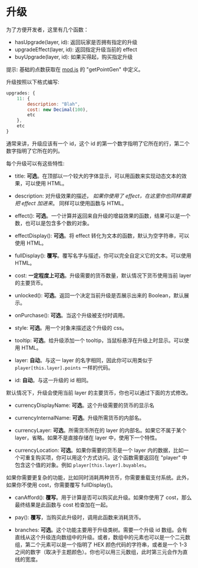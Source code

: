 # 升级

为了方便开发者，这里有几个函数：

- hasUpgrade(layer, id): 返回玩家是否拥有指定的升级
- upgradeEffect(layer, id): 返回指定升级当前的 effect
- buyUpgrade(layer, id): 如果买得起，购买指定升级

提示: 基础的点数获取在 [mod.js](/js/mod.js) 的 "getPointGen" 中定义。

升级按照以下格式编写:

```js
upgrades: {
    11: {
        description: "Blah",
        cost: new Decimal(100),
        etc
    },
    etc
}
```

通常来讲，升级应该有一个 id，这个 id 的第一个数字指明了它所在的行，第二个数字指明了它所在的列。

每个升级可以有这些特性:

- title: **可选**。在顶部以一个较大的字体显示，可以用函数来实现动态文本的效果，可以使用 HTML。

- description: 对升级效果的描述， *如果你使用了 effect，在这里你也同样需要把 effect 加进来*。 同样可以使用函数与 HTML。

- effect(): **可选**。一个计算并返回来自升级的增益效果的函数，结果可以是一个数，也可以是包含多个数的对象。

- effectDisplay(): **可选**。将 effect 转化为文本的函数，默认为空字符串，可以使用 HTML。

- fullDisplay(): **覆写**。覆写名字与描述，你可以完全自定义它的文本。可以使用 HTML。

- cost: **一定程度上可选**。升级需要的货币数量，默认情况下货币使用当前 layer 的主要货币。

- unlocked(): **可选**。返回一个决定当前升级是否展示出来的 Boolean，默认展示。

- onPurchase(): **可选**。当这个升级被支付时调用。

- style: **可选**。用一个对象来描述这个升级的 css。

- tooltip: **可选**。给升级添加一个 tooltip，当鼠标悬浮在升级上时显示。可以使用 HTML。

- layer: **自动**。与这一 layer 的名字相同，因此你可以用类似于 `player[this.layer].points` 一样的代码。

- id: **自动**。与这一升级的 id 相同。

默认情况下，升级会使用当前 layer 的主要货币，你也可以通过下面的方式修改。

- currencyDisplayName: **可选**。这个升级需要的货币的显示名

- currencyInternalName: **可选**。升级所需货币的内部名。

- currencyLayer: **可选**。所需货币所在的 layer 的内部名。如果它不属于某个 layer，省略。如果不是直接存储在 layer 中，使用下一个特性。

- currencyLocation: **可选**。如果你需要的货币是一个 layer 内的数据，比如一个可重复购买项，你可以用这个方式访问。这个函数需要返回在 "player" 中包含这个值的对象。例如 `player[this.layer].buyables`。

如果你需要更复杂的功能，比如同时消耗两种货币，你需要重载支付系统。此外，如果你不使用 cost，你需要覆写 fullDisplay()。

- canAfford(): **覆写**。用于计算是否可以购买此升级。如果你使用了 cost，那么最终结果是此函数与 cost 检查加在一起。

- pay(): **覆写**，当购买此升级时，调用此函数来消耗货币。


- branches: **可选**。这个功能主要用于升级类树。需要一个升级 id 数组。会有直线从这个升级连向数组中的升级。或者，数组中的元素也可以是一个二元数组，第二个元素可以是一个指明了 HEX 颜色代码的字符串，或者是一个 1-3 之间的数字（取决于主题颜色）。你也可以用三元数组，此时第三元会作为直线的宽度。